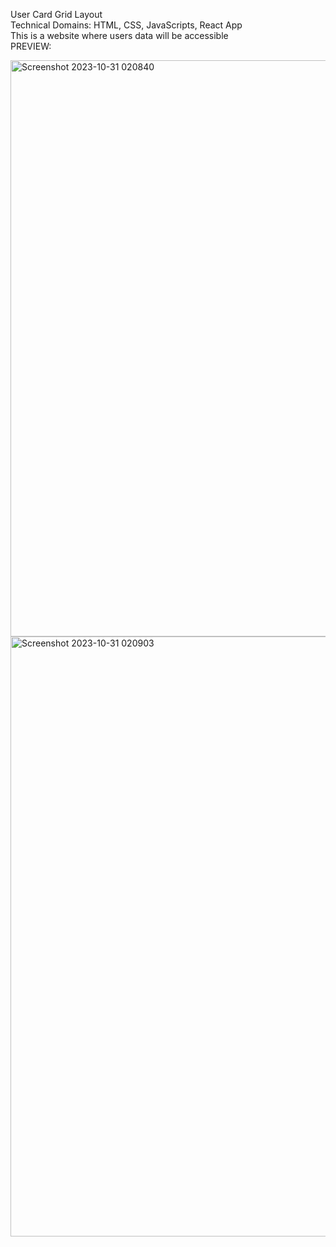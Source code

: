 User Card Grid Layout  
Technical Domains: HTML, CSS, JavaScripts, React App  
This is a website where users data will be accessible  
PREVIEW:

<img width="922" alt="Screenshot 2023-10-31 020840" src="https://github.com/pavaniarra18/lgm-webdevelopment/assets/122223025/b5cabcc3-761b-470d-b4e5-2bad91fcf7a6">


<img width="960" alt="Screenshot 2023-10-31 020903" src="https://github.com/pavaniarra18/lgm-webdevelopment/assets/122223025/16b4cc73-932f-4ba0-a3c1-b3a99612b511">
